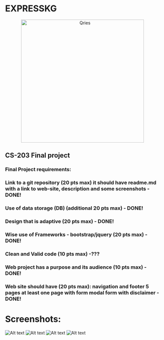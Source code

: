 # EXPRESSKG

<div style="text-align: center">
 <a href="https://azamatibraimov.github.io/ExpressKG/">
         <img alt="Qries" src="https://sun9-68.userapi.com/c855732/v855732846/181cb1/Q6Op7B0l4sg.jpg"
         width=400" height="400">
 </a>
</div>



## CS-203 Final project


### Final Project requirements:
### Link to a git repository (20 pts max) it should have readme.md with a link to web-site, description and some screenshots -DONE!
### Use of data storage (DB) (additional 20 pts max) - DONE!
### Design that is adaptive (20 pts max) - DONE!
### Wise use of Frameworks - bootstrap/jquery (20 pts max) - DONE!
### Clean and Valid code (10 pts max) -???
### Web project has a purpose and its audience (10 pts max) - DONE!
### Web site should have (20 pts max): navigation and footer 5 pages at least one page with form modal form with disclaimer -DONE!

# Screenshots:

![Alt text](https://sun9-59.userapi.com/c854124/v854124684/17d460/C9erow94VYc.jpg?raw=true "Title")
![Alt text](https://sun9-44.userapi.com/c854124/v854124684/17d44c/CaAeXrr7Wj0.jpg?raw=true "Title")
![Alt text](https://sun9-60.userapi.com/c854124/v854124684/17d474/_uBTueYXakU.jpg?raw=true "Title")
![Alt text](https://sun9-60.userapi.com/c854124/v854124684/17d46a/yLwCiRka-G0.jpg?raw=true "Title")
